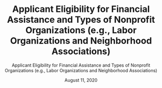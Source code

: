 ---
layout: resources-landing
title: "Applicant Eligibility for Financial Assistance and Types of Nonprofit Organizations (e.g., Labor Organizations and Neighborhood Associations)"
subtitle: "Applicant Eligibility for Financial Assistance and Types of Nonprofit Organizations (e.g., Labor Organizations and Neighborhood Associations)"
doc-link: ../assets/files/ControllerAlertApplicantEligibilityForFinancialAssistanceAndTypesOfNonprofitOrganizations.pdf
date: August 11, 2020
has_date: 'yes'
filters: federal-financial-assistance controller-alert omb 2022
---